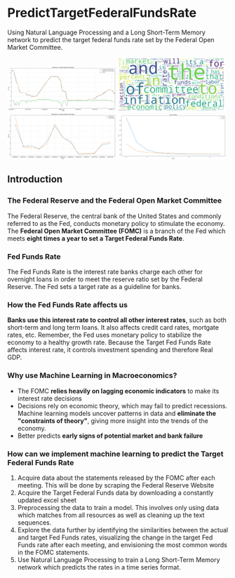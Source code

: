 # PredictTargetFederalFundsRate
Using Natural Language Processing and a Long Short-Term Memory network to predict the target federal funds rate set by the Federal Open Market Committee.

<div style="display: inline-block;">
<img src="images/effective_vs_target_federal_funds_rate.svg" alt="Effective vs Target Federal Funds Rate" width="49%">
<img src="images/wordcloud.svg" alt="WordCloud" width="49%">
<img src="images/predictions.svg" alt="Predictions" width="49%">
<img src="images/loss_vs_epoch.svg" alt="Loss vs Epoch" width="49%">
</div>

## Introduction

### The Federal Reserve and the Federal Open Market Committee <sup>

The Federal Reserve, the central bank of the United States and commonly referred to as the Fed, conducts monetary policy to stimulate the economy. The **Federal Open Market Committee (FOMC)** is a branch of the Fed which meets **eight times a year to set a Target Federal Funds Rate**.

### Fed Funds Rate

The Fed Funds Rate is the interest rate banks charge each other for overnight loans in order to meet the reserve ratio set by the Federal Reserve. The Fed sets a target rate as a guideline for banks.

### How the Fed Funds Rate affects us

**Banks use this interest rate to control all other interest rates**, such as both short-term and long term loans. It also affects credit card rates, mortgate rates, etc. Remember, the Fed uses monetary policy to stabilize the economy to a healthy growth rate. Because the Target Fed Funds Rate affects interest rate, it controls investment spending and therefore Real GDP.

### Why use Machine Learning in Macroeconomics?

* The FOMC **relies heavily on lagging economic indicators** to make its interest rate decisions
* Decisions rely on economic theory, which may fail to predict recessions. Machine learning models uncover patterns in data and **eliminate the "constraints of theory"**, giving more insight into the trends of the economy.
* Better predicts **early signs of potential market and bank failure**

### How can we implement machine learning to predict the Target Federal Funds Rate



1.  Acquire data about the statements released by the FOMC after each meeting. This will be done by scraping the Federal Reserve Website
2.   Acquire the Target Federal Funds data by downloading a constantly updated excel sheet
3.   Preprocessing the data to train a model. This involves only using data which matches from all resources as well as cleaning up the text sequences.
4.   Explore the data further by identifying the similarities between the actual and target Fed Funds rates, visualizing the change in the target Fed Funds rate after each meeting, and envisioning the most common words in the FOMC statements.
5.   Use Natural Language Processing to train a Long Short-Term Memory network which predicts the rates in a time series format.